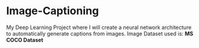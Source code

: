# Image-Captioning

My Deep Learning Project where I will create a neural network architecture to automatically generate captions from images.
Image Dataset used is: **MS COCO Dataset**
